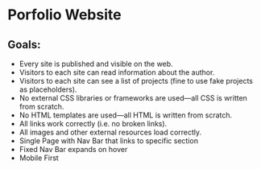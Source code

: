 # Porfolio Website

## Goals:
 - Every site is published and visible on the web.
 - Visitors to each site can read information about the author.
 - Visitors to each site can see a list of projects (fine to use fake projects as placeholders).
 - No external CSS libraries or frameworks are used—all CSS is written from scratch.
 - No HTML templates are used—all HTML is written from scratch.
 - All links work correctly (i.e. no broken links).
 - All images and other external resources load correctly.
 - Single Page with Nav Bar that links to specific section
 - Fixed Nav Bar expands on hover
 - Mobile First 

